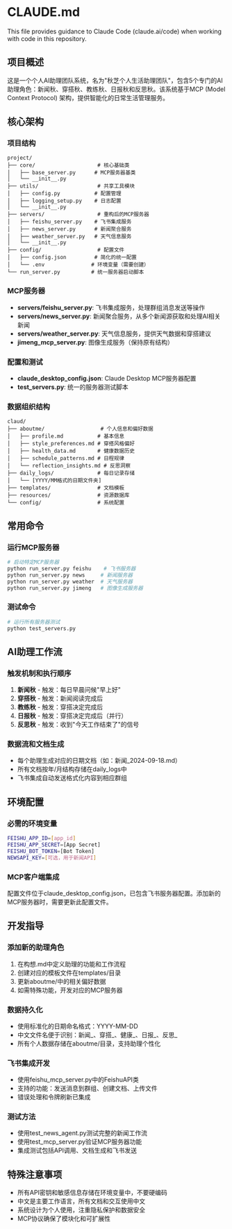 # CLAUDE.md

This file provides guidance to Claude Code (claude.ai/code) when working with code in this repository.

## 项目概述

这是一个个人AI助理团队系统，名为"秋芝个人生活助理团队"，包含5个专门的AI助理角色：新闻秋、穿搭秋、教练秋、日报秋和反思秋。该系统基于MCP (Model Context Protocol) 架构，提供智能化的日常生活管理服务。

## 核心架构

### 项目结构
```
project/
├── core/                    # 核心基础类
│   ├── base_server.py      # MCP服务器基类
│   └── __init__.py
├── utils/                   # 共享工具模块
│   ├── config.py           # 配置管理
│   ├── logging_setup.py    # 日志配置
│   └── __init__.py
├── servers/                 # 重构后的MCP服务器
│   ├── feishu_server.py    # 飞书集成服务
│   ├── news_server.py      # 新闻聚合服务
│   ├── weather_server.py   # 天气信息服务
│   └── __init__.py
├── config/                  # 配置文件
│   ├── config.json         # 简化的统一配置
│   └── .env               # 环境变量（需要创建）
└── run_server.py          # 统一服务器启动脚本
```

### MCP服务器
- **servers/feishu_server.py**: 飞书集成服务，处理群组消息发送等操作
- **servers/news_server.py**: 新闻聚合服务，从多个新闻源获取和处理AI相关新闻
- **servers/weather_server.py**: 天气信息服务，提供天气数据和穿搭建议
- **jimeng_mcp_server.py**: 图像生成服务（保持原有结构）

### 配置和测试
- **claude_desktop_config.json**: Claude Desktop MCP服务器配置
- **test_servers.py**: 统一的服务器测试脚本

### 数据组织结构
```
claud/
├── aboutme/                  # 个人信息和偏好数据
│   ├── profile.md           # 基本信息
│   ├── style_preferences.md # 穿搭风格偏好
│   ├── health_data.md       # 健康数据历史
│   ├── schedule_patterns.md # 日程规律
│   └── reflection_insights.md # 反思洞察
├── daily_logs/              # 每日记录存储
│   └── [YYYY/MM格式的日期文件夹]
├── templates/               # 文档模板
├── resources/               # 资源数据库
└── config/                  # 系统配置
```

## 常用命令

### 运行MCP服务器
```bash
# 启动特定MCP服务器
python run_server.py feishu    # 飞书服务器
python run_server.py news     # 新闻服务器
python run_server.py weather  # 天气服务器
python run_server.py jimeng   # 图像生成服务器
```

### 测试命令
```bash
# 运行所有服务器测试
python test_servers.py
```

## AI助理工作流

### 触发机制和执行顺序
1. **新闻秋** - 触发：每日早晨问候"早上好"
2. **穿搭秋** - 触发：新闻阅读完成后
3. **教练秋** - 触发：穿搭决定完成后
4. **日报秋** - 触发：穿搭决定完成后（并行）
5. **反思秋** - 触发：收到"今天工作结束了"的信号

### 数据流和文档生成
- 每个助理生成对应的日期文档（如：新闻_2024-09-18.md）
- 所有文档按年/月结构存储在daily_logs中
- 飞书集成自动发送格式化内容到相应群组

## 环境配置

### 必需的环境变量
```bash
FEISHU_APP_ID=[app_id]
FEISHU_APP_SECRET=[App Secret]
FEISHU_BOT_TOKEN=[Bot Token]
NEWSAPI_KEY=[可选，用于新闻API]
```

### MCP客户端集成
配置文件位于claude_desktop_config.json，已包含飞书服务器配置。添加新的MCP服务器时，需要更新此配置文件。

## 开发指导

### 添加新的助理角色
1. 在构想.md中定义助理的功能和工作流程
2. 创建对应的模板文件在templates/目录
3. 更新aboutme/中的相关偏好数据
4. 如需特殊功能，开发对应的MCP服务器

### 数据持久化
- 使用标准化的日期命名格式：YYYY-MM-DD
- 中文文件名便于识别：新闻_、穿搭_、健康_、日报_、反思_
- 所有个人数据存储在aboutme/目录，支持助理个性化

### 飞书集成开发
- 使用feishu_mcp_server.py中的FeishuAPI类
- 支持的功能：发送消息到群组、创建文档、上传文件
- 错误处理和令牌刷新已集成

### 测试方法
- 使用test_news_agent.py测试完整的新闻工作流
- 使用test_mcp_server.py验证MCP服务器功能
- 集成测试包括API调用、文档生成和飞书发送

## 特殊注意事项

- 所有API密钥和敏感信息存储在环境变量中，不要硬编码
- 中文是主要工作语言，所有文档和交互使用中文
- 系统设计为个人使用，注重隐私保护和数据安全
- MCP协议确保了模块化和可扩展性